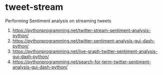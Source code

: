 # tweet-stream
Performing Sentiment analysis on streaming tweets


1. https://pythonprogramming.net/twitter-stream-sentiment-analysis-python/
2. https://pythonprogramming.net/twitter-sentiment-analysis-gui-dash-python/
3. https://pythonprogramming.net/live-graph-twitter-sentiment-analysis-gui-dash-python/
4. https://pythonprogramming.net/search-for-term-twitter-sentiment-analysis-gui-dash-python/
